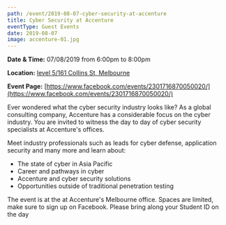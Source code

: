 ```yaml
---
path: /event/2019-08-07-cyber-security-at-accenture
title: Cyber Security at Accenture
eventType: Guest Events
date: 2019-08-07
image: accenture-01.jpg
---
```


**Date & Time:** 07/08/2019 from 6:00pm to 8:00pm

**Location:** [level 5/161 Collins St, Melbourne](https://goo.gl/maps/tjFhE7TWpCELeeBc9)

**Event Page:** [https://www.facebook.com/events/2301716870050020/](https://www.facebook.com/events/2301716870050020/)


Ever wondered what the cyber security industry looks like? As a global consulting company, Accenture has a considerable focus on the cyber industry. You are invited to witness the day to day of cyber security specialists at Accenture's offices.

Meet industry professionals such as leads for cyber defense, application security and many more and learn about:
- The state of cyber in Asia Pacific
- Career and pathways in cyber
- Accenture and cyber security solutions
- Opportunities outside of traditional penetration testing


The event is at the at Accenture's Melbourne office. Spaces are limited, make sure to sign up on Facebook. Please bring along your Student ID on the day